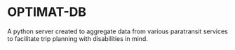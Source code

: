 # OPTIMAT-DB
A python server created to aggregate data from various paratransit services to facilitate trip planning with disabilities in mind.
